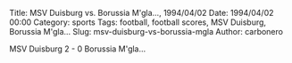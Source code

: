 Title: MSV Duisburg vs. Borussia M'gla…, 1994/04/02
Date: 1994/04/02 00:00
Category: sports
Tags: football, football scores, MSV Duisburg, Borussia M'gla…
Slug: msv-duisburg-vs-borussia-mgla
Author: carbonero


MSV Duisburg 2 - 0 Borussia M'gla…

